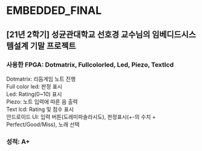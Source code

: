 # EMBEDDED_FINAL

## [21년 2학기] 성균관대학교 선호경 교수님의 임베디드시스템설계 기말 프로젝트
### 사용한 FPGA: Dotmatrix, Fullcolorled, Led, Piezo, Textlcd  
Dotmatrix: 리듬게임 노트 진행  
Full color led: 판정 표시  
Led: Rating(0~10) 표시  
Piezo: 노트 입력에 따른 음 출력  
Text lcd: Rating 및 점수 표시  
안드로이드 UI: 입력 버튼(도레미파솔라시도), 판정표시(+-의 수치 + Perfect/Good/Miss), 노래 선택  
### 성적: A+

